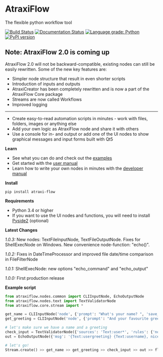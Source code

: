 # AtraxiFlow
The flexible python workflow tool

[![Build Status](https://travis-ci.org/smertiens/AtraxiFlow.svg?branch=master)](https://travis-ci.org/smertiens/AtraxiFlow)
[![Documentation Status](https://readthedocs.org/projects/atraxiflow/badge/?version=latest)](https://atraxiflow.readthedocs.io/en/latest/?badge=latest)
[![Language grade: Python](https://img.shields.io/lgtm/grade/python/g/smertiens/AtraxiFlow.svg?logo=lgtm&logoWidth=18)](https://lgtm.com/projects/g/smertiens/AtraxiFlow/context:python)
[![PyPI version](https://badge.fury.io/py/atraxi-flow.svg)](https://badge.fury.io/py/atraxi-flow)

## Note: AtraxiFlow 2.0 is coming up

AtraxiFlow 2.0 will not be backward-compatible, existing nodes can still be easily rewritten. Some of the new key features
are:

* Simpler node structure  that result in even shorter scripts
* Introduction of inputs and outputs
* AtraxiCreator has been completely rewritten and is now a part of the AtraxiFlow Core package
* Streams are now called Workflows
* Improved logging

---

* Create easy-to-read automation scripts in minutes - work with files, folders, images or anything else 
* Add your own logic as AtraxiFlow node and share it with others
* Use a console for in- and output or add one of the UI nodes to show graphical messages and input forms 
built with Qt5

**Learn**

* See what you can do and check out the [examples](https://github.com/smertiens/AtraxiExamples)
* Get started with the [user manual](https://atraxiflow.readthedocs.io/en/latest/manual)
* Learn how to write your own nodes in minutes with the [developer manual](https://atraxiflow.readthedocs.io/en/latest/dev)

**Install**
```
pip install atraxi-flow
```

**Requirements**

* Python 3.4 or higher
* If you want to use the UI nodes and functions, you will need to install [Pyside2](https://pypi.org/project/PySide2/) (optional)

**Latest Changes**

_1.0.3:_ New nodes: TextFileInputNode, TextFileOutputNode. Fixes for ShellExecNode on Windows. New convenience node-function: "echo()".

_1.0.2:_ Fixes in DateTimeProcessor and improved file date/time comparison in FileFilterNode

_1.0.1:_ ShellExecNode: new options "echo_command" and "echo_output"

_1.0.0:_ First production release  


**Example script**

```python
from atraxiflow.nodes.common import CLIInputNode, EchoOutputNode
from atraxiflow.nodes.text import TextValidatorNode
from atraxiflow.core.stream import *

get_name = CLIInputNode('node', {'prompt': "What's your name? ", 'save_to': 'username' })
get_greeting = CLIInputNode('node', {'prompt': "And your favourite greeting? ", 'save_to': 'usergreeting' })

# let's make sure we have a name and a greeting
check_input = TextValidatorNode({'sources': 'Text:user*', 'rules': {'not_empty': {}}})
out = EchoOutputNode({'msg': '{Text:usergreeting} {Text:username}, nice to meet you!'})

# let's go!
Stream.create() >> get_name >> get_greeting >> check_input >> out >> flow()
```

